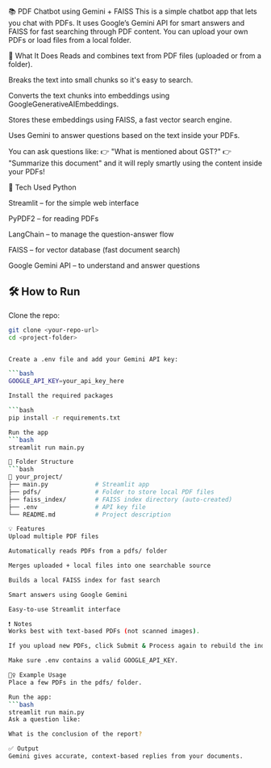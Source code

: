 📚 PDF Chatbot using Gemini + FAISS
This is a simple chatbot app that lets you chat with PDFs. It uses Google’s Gemini API for smart answers and FAISS for fast searching through PDF content. You can upload your own PDFs or load files from a local folder.

🚀 What It Does
Reads and combines text from PDF files (uploaded or from a folder).

Breaks the text into small chunks so it's easy to search.

Converts the text chunks into embeddings using GoogleGenerativeAIEmbeddings.

Stores these embeddings using FAISS, a fast vector search engine.

Uses Gemini to answer questions based on the text inside your PDFs.

You can ask questions like:
👉 "What is mentioned about GST?"
👉 "Summarize this document"
and it will reply smartly using the content inside your PDFs!

🧰 Tech Used
Python

Streamlit – for the simple web interface

PyPDF2 – for reading PDFs

LangChain – to manage the question-answer flow

FAISS – for vector database (fast document search)

Google Gemini API – to understand and answer questions


## 🛠 How to Run

Clone the repo:

```bash
git clone <your-repo-url>
cd <project-folder>


Create a .env file and add your Gemini API key:

```bash
GOOGLE_API_KEY=your_api_key_here

Install the required packages

```bash
pip install -r requirements.txt

Run the app
```bash
streamlit run main.py

📁 Folder Structure
```bash
📂 your_project/
├── main.py             # Streamlit app
├── pdfs/               # Folder to store local PDF files
├── faiss_index/        # FAISS index directory (auto-created)
├── .env                # API key file
└── README.md           # Project description

💡 Features
Upload multiple PDF files

Automatically reads PDFs from a pdfs/ folder

Merges uploaded + local files into one searchable source

Builds a local FAISS index for fast search

Smart answers using Google Gemini

Easy-to-use Streamlit interface

❗ Notes
Works best with text-based PDFs (not scanned images).

If you upload new PDFs, click Submit & Process again to rebuild the index.

Make sure .env contains a valid GOOGLE_API_KEY.

🙋‍♀️ Example Usage
Place a few PDFs in the pdfs/ folder.

Run the app:
```bash
streamlit run main.py
Ask a question like:

What is the conclusion of the report?

✅ Output
Gemini gives accurate, context-based replies from your documents.
